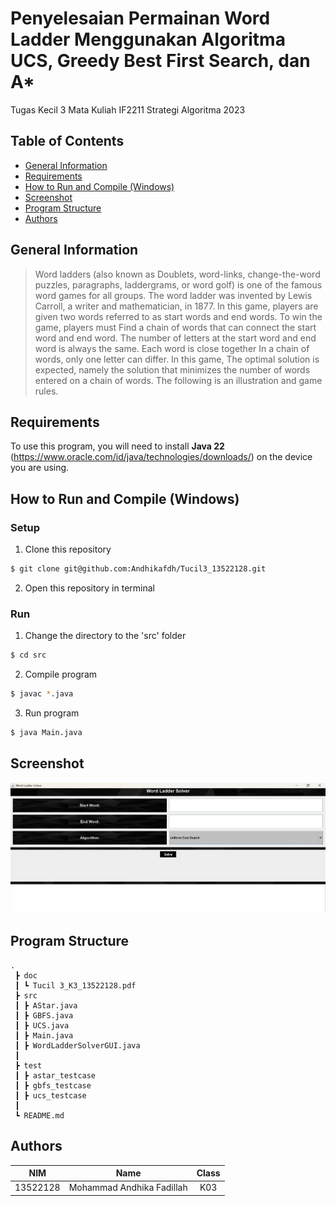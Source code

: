 # Penyelesaian Permainan Word Ladder Menggunakan Algoritma UCS, Greedy Best First Search, dan A*
Tugas Kecil 3 Mata Kuliah IF2211 Strategi Algoritma 2023

## **Table of Contents**
* [General Information](#general-information)
* [Requirements](#requirements)
* [How to Run and Compile (Windows)](#how-to-run-and-compile-windows)
* [Screenshot](#screenshot)
* [Program Structure](#program-structure)
* [Authors](#authors)

## **General Information**
>Word ladders (also known as Doublets, word-links, change-the-word puzzles,
paragraphs, laddergrams, or word golf) is one of the famous word games
for all groups. The word ladder was invented by Lewis Carroll, a writer and
mathematician, in 1877. In this game, players are given two words
referred to as start words and end words. To win the game, players must
Find a chain of words that can connect the start word and end word.
The number of letters at the start word and end word is always the same. Each word is close together
In a chain of words, only one letter can differ. In this game,
The optimal solution is expected, namely the solution that minimizes the number of words entered
on a chain of words. The following is an illustration and game rules.

## **Requirements**
To use this program, you will need to install **Java 22** (https://www.oracle.com/id/java/technologies/downloads/) on the device you are using. 

## **How to Run and Compile (Windows)**
### **Setup**
1. Clone this repository <br>
```sh 
$ git clone git@github.com:Andhikafdh/Tucil3_13522128.git
```
2. Open this repository in terminal

### **Run**
1. Change the directory to the 'src' folder <br>
```sh 
$ cd src
```

2. Compile program <br>
```sh 
$ javac *.java
```

3. Run program <br>
```sh 
$ java Main.java
```

## **Screenshot**

<img src="doc/gui.jpg"> 

## **Program Structure**
```
.
 ┣ doc
 ┃ ┗ Tucil 3_K3_13522128.pdf
 ┣ src
 ┃ ┣ AStar.java
 ┃ ┣ GBFS.java
 ┃ ┣ UCS.java
 ┃ ┣ Main.java
 ┃ ┣ WordLadderSolverGUI.java
 ┃ 
 ┣ test
 ┃ ┣ astar_testcase
 ┃ ┣ gbfs_testcase
 ┃ ┣ ucs_testcase
 ┃ 
 ┗ README.md
```

## **Authors**

| **NIM**  |       **Name**        | **Class**  |       
| :------: | :-------------------: | :------:   | 
| 13522128 |    Mohammad Andhika Fadillah   | K03
